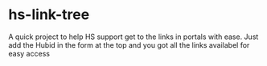 # hs-link-tree
A quick project to help HS support get to the links in portals with ease. 
Just add the Hubid in the form at the top and you got all the links availabel for easy access
